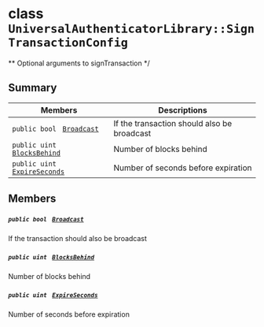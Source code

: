 # class `UniversalAuthenticatorLibrary::SignTransactionConfig` 

** Optional arguments to signTransaction */

## Summary

 Members                                | Descriptions                                
----------------------------------------|---------------------------------------------
`public bool ` [`Broadcast`](#class_universal_authenticator_library_1_1_sign_transaction_config_1a54403c03d07b6eec40b12e383a9e200b) | If the transaction should also be broadcast
`public uint ` [`BlocksBehind`](#class_universal_authenticator_library_1_1_sign_transaction_config_1acd30d49f8ff7e0a5b432ef2825d90187) | Number of blocks behind
`public uint ` [`ExpireSeconds`](#class_universal_authenticator_library_1_1_sign_transaction_config_1a1e3a9807fa82546e7b368300f03ae3a1) | Number of seconds before expiration

## Members

##### `public bool ` [`Broadcast`](#class_universal_authenticator_library_1_1_sign_transaction_config_1a54403c03d07b6eec40b12e383a9e200b) 

If the transaction should also be broadcast

##### `public uint ` [`BlocksBehind`](#class_universal_authenticator_library_1_1_sign_transaction_config_1acd30d49f8ff7e0a5b432ef2825d90187) 

Number of blocks behind

##### `public uint ` [`ExpireSeconds`](#class_universal_authenticator_library_1_1_sign_transaction_config_1a1e3a9807fa82546e7b368300f03ae3a1) 

Number of seconds before expiration

